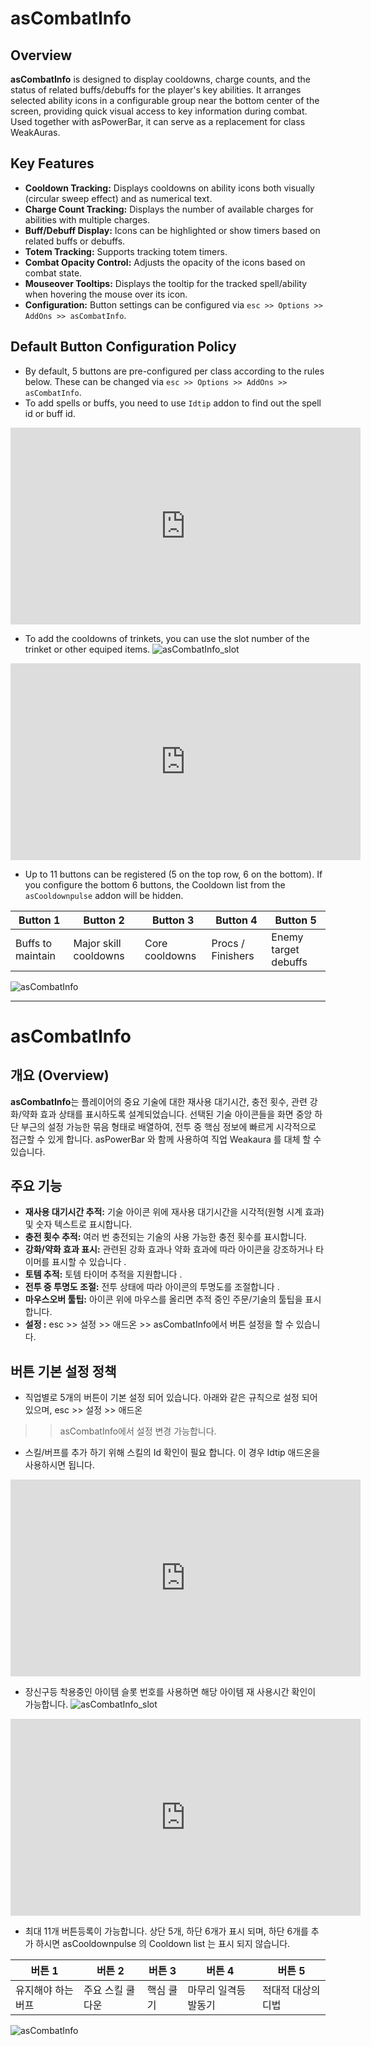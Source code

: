 # asCombatInfo

## Overview

**asCombatInfo** is designed to display cooldowns, charge counts, and the status of related buffs/debuffs for the player's key abilities. It arranges selected ability icons in a configurable group near the bottom center of the screen, providing quick visual access to key information during combat. Used together with asPowerBar, it can serve as a replacement for class WeakAuras.

## Key Features

*   **Cooldown Tracking:** Displays cooldowns on ability icons both visually (circular sweep effect) and as numerical text.
*   **Charge Count Tracking:** Displays the number of available charges for abilities with multiple charges.
*   **Buff/Debuff Display:** Icons can be highlighted or show timers based on related buffs or debuffs.
*   **Totem Tracking:** Supports tracking totem timers.
*   **Combat Opacity Control:** Adjusts the opacity of the icons based on combat state.
*   **Mouseover Tooltips:** Displays the tooltip for the tracked spell/ability when hovering the mouse over its icon.
*   **Configuration:** Button settings can be configured via `esc >> Options >> AddOns >> asCombatInfo`.

## Default Button Configuration Policy

*   By default, 5 buttons are pre-configured per class according to the rules below. These can be changed via `esc >> Options >> AddOns >> asCombatInfo`.
* To add spells or buffs, you need to use `Idtip` addon to find out the spell id or buff id.
<iframe width="560" height="315" src="https://www.youtube.com/embed/yR7rTQcQ5jU?si=unfmLnS8A5EbIfdQ" title="YouTube video player" frameborder="0" allow="accelerometer; autoplay; clipboard-write; encrypted-media; gyroscope; picture-in-picture; web-share" referrerpolicy="strict-origin-when-cross-origin" allowfullscreen></iframe>

* To add the cooldowns of trinkets, you can use the slot number of the trinket or other equiped items.
![asCombatInfo_slot](https://github.com/aspilla/asMOD/blob/main/.Pictures/ascombatInfo_slot.jpg?raw=true)
<iframe width="560" height="315" src="https://www.youtube.com/embed/28H9pMVZJ0A?si=TKSkuQ3tBzaMBHMu" title="YouTube video player" frameborder="0" allow="accelerometer; autoplay; clipboard-write; encrypted-media; gyroscope; picture-in-picture; web-share" referrerpolicy="strict-origin-when-cross-origin" allowfullscreen></iframe>

*   Up to 11 buttons can be registered (5 on the top row, 6 on the bottom). If you configure the bottom 6 buttons, the Cooldown list from the `asCooldownpulse` addon will be hidden.

| Button 1          | Button 2              | Button 3         | Button 4          | Button 5             |
| ----------------- | --------------------- | ---------------- | ----------------- | -------------------- |
| Buffs to maintain | Major skill cooldowns | Core cooldowns   | Procs / Finishers | Enemy target debuffs |



![asCombatInfo](https://github.com/aspilla/asMOD/blob/main/.Pictures/ascombatinfo.jpg?raw=true)

---

# asCombatInfo

## 개요 (Overview)

**asCombatInfo**는 플레이어의 중요 기술에 대한 재사용 대기시간, 충전 횟수, 관련 강화/약화 효과 상태를 표시하도록 설계되었습니다. 선택된 기술 아이콘들을 화면 중앙 하단 부근의 설정 가능한 묶음 형태로 배열하여, 전투 중 핵심 정보에 빠르게 시각적으로 접근할 수 있게 합니다. asPowerBar 와 함께 사용하여 직업 Weakaura 를 대체 할 수 있습니다.


## 주요 기능 

*   **재사용 대기시간 추적:** 기술 아이콘 위에 재사용 대기시간을 시각적(원형 시계 효과) 및 숫자 텍스트로 표시합니다.
*   **충전 횟수 추적:** 여러 번 충전되는 기술의 사용 가능한 충전 횟수를 표시합니다.
*   **강화/약화 효과 표시:** 관련된 강화 효과나 약화 효과에 따라 아이콘을 강조하거나 타이머를 표시할 수 있습니다 .
*   **토템 추적:** 토템 타이머 추적을 지원합니다 .
*   **전투 중 투명도 조절:** 전투 상태에 따라 아이콘의 투명도를 조절합니다 .
*   **마우스오버 툴팁:** 아이콘 위에 마우스를 올리면 추적 중인 주문/기술의 툴팁을 표시합니다.
*   **설정 :** esc >> 설정 >> 애드온 >> asCombatInfo에서 버튼 설정을 할 수 있습니다.


## 버튼 기본 설정 정책

* 직업별로 5개의 버튼이 기본 설정 되어 있습니다. 아래와 같은 규칙으로 설정 되어 있으며, esc >> 설정 >> 애드온 
>> asCombatInfo에서 설정 변경 가능합니다.
* 스킬/버프를 추가 하기 위해 스킬의 Id 확인이 필요 합니다. 이 경우 Idtip 애드온을 사용하시면 됩니다.
<iframe width="560" height="315" src="https://www.youtube.com/embed/yR7rTQcQ5jU?si=unfmLnS8A5EbIfdQ" title="YouTube video player" frameborder="0" allow="accelerometer; autoplay; clipboard-write; encrypted-media; gyroscope; picture-in-picture; web-share" referrerpolicy="strict-origin-when-cross-origin" allowfullscreen></iframe>

* 장신구등 착용중인 아이템 슬롯 번호를 사용하면 해당 아이템 재 사용시간 확인이 가능합니다.
![asCombatInfo_slot](https://github.com/aspilla/asMOD/blob/main/.Pictures/ascombatInfo_slot.jpg?raw=true)
<iframe width="560" height="315" src="https://www.youtube.com/embed/28H9pMVZJ0A?si=TKSkuQ3tBzaMBHMu" title="YouTube video player" frameborder="0" allow="accelerometer; autoplay; clipboard-write; encrypted-media; gyroscope; picture-in-picture; web-share" referrerpolicy="strict-origin-when-cross-origin" allowfullscreen></iframe>





* 최대 11개 버튼등록이 가능합니다. 상단 5개, 하단 6개가 표시 되며, 하단 6개를 추가 하시면 asCooldownpulse 의 Cooldown list 는 표시 되지 않습니다.

| 버튼 1 | 버튼 2 | 버튼 3 | 버튼 4 | 버튼 5 |
| ------ |------ |------ |------ |------ |
| 유지해야 하는 버프 | 주요 스킬 쿨 다운 | 핵심 쿨기 | 마무리 일격등 발동기 | 적대적 대상의 디법 |

![asCombatInfo](https://github.com/aspilla/asMOD/blob/main/.Pictures/ascombatinfo.jpg?raw=true)
